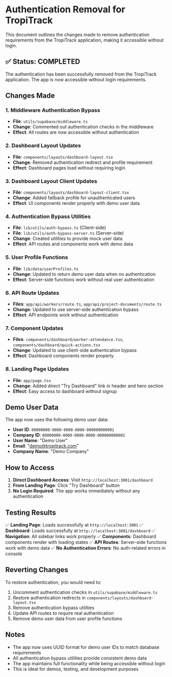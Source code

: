 # Authentication Removal for TropiTrack

This document outlines the changes made to remove authentication requirements from the TropiTrack application, making it accessible without login.

## ✅ Status: COMPLETED

The authentication has been successfully removed from the TropiTrack application. The app is now accessible without login requirements.

## Changes Made

### 1. Middleware Authentication Bypass
- **File**: `utils/supabase/middleware.ts`
- **Change**: Commented out authentication checks in the middleware
- **Effect**: All routes are now accessible without authentication

### 2. Dashboard Layout Updates
- **File**: `components/layouts/dashboard-layout.tsx`
- **Change**: Removed authentication redirect and profile requirement
- **Effect**: Dashboard pages load without requiring login

### 3. Dashboard Layout Client Updates
- **File**: `components/layouts/dashboard-layout-client.tsx`
- **Change**: Added fallback profile for unauthenticated users
- **Effect**: UI components render properly with demo user data

### 4. Authentication Bypass Utilities
- **File**: `lib/utils/auth-bypass.ts` (Client-side)
- **File**: `lib/utils/auth-bypass-server.ts` (Server-side)
- **Change**: Created utilities to provide mock user data
- **Effect**: API routes and components work with demo data

### 5. User Profile Functions
- **File**: `lib/data/userProfiles.ts`
- **Change**: Updated to return demo user data when no authentication
- **Effect**: Server-side functions work without real user authentication

### 6. API Route Updates
- **Files**: `app/api/workers/route.ts`, `app/api/project-documents/route.ts`
- **Change**: Updated to use server-side authentication bypass
- **Effect**: API endpoints work without authentication

### 7. Component Updates
- **Files**: `components/dashboard/worker-attendance.tsx`, `components/dashboard/quick-actions.tsx`
- **Change**: Updated to use client-side authentication bypass
- **Effect**: Dashboard components render properly

### 8. Landing Page Updates
- **File**: `app/page.tsx`
- **Change**: Added direct "Try Dashboard" link in header and hero section
- **Effect**: Easy access to dashboard without signup

## Demo User Data

The app now uses the following demo user data:
- **User ID**: `00000000-0000-0000-0000-000000000001`
- **Company ID**: `00000000-0000-0000-0000-000000000002`
- **User Name**: "Demo User"
- **Email**: "demo@tropitrack.com"
- **Company Name**: "Demo Company"

## How to Access

1. **Direct Dashboard Access**: Visit `http://localhost:3001/dashboard`
2. **From Landing Page**: Click "Try Dashboard" button
3. **No Login Required**: The app works immediately without any authentication

## Testing Results

✅ **Landing Page**: Loads successfully at `http://localhost:3001`
✅ **Dashboard**: Loads successfully at `http://localhost:3001/dashboard`
✅ **Navigation**: All sidebar links work properly
✅ **Components**: Dashboard components render with loading states
✅ **API Routes**: Server-side functions work with demo data
✅ **No Authentication Errors**: No auth-related errors in console

## Reverting Changes

To restore authentication, you would need to:
1. Uncomment authentication checks in `utils/supabase/middleware.ts`
2. Restore authentication redirects in `components/layouts/dashboard-layout.tsx`
3. Remove authentication bypass utilities
4. Update API routes to require real authentication
5. Remove demo user data from user profile functions

## Notes

- The app now uses UUID format for demo user IDs to match database requirements
- All authentication bypass utilities provide consistent demo data
- The app maintains full functionality while being accessible without login
- This is ideal for demos, testing, and development purposes 